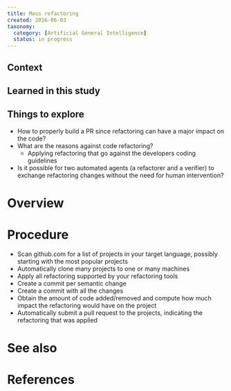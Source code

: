 ```yaml
---
title: Mass refactoring
created: 2016-06-03
taxonomy:
  category: [Artificial General Intelligence]
  status: in progress
---
```


## Context

## Learned in this study

## Things to explore
* How to properly build a PR since refactoring can have a major impact on the code?
* What are the reasons against code refactoring?
	* Applying refactoring that go against the developers coding guidelines
* Is it possible for two automated agents (a refactorer and a verifier) to exchange refactoring changes without the need for human intervention?

# Overview

# Procedure
* Scan github.com for a list of projects in your target language, possibly starting with the most popular projects
* Automatically clone many projects to one or many machines
* Apply all refactoring supported by your refactoring tools
* Create a commit per semantic change
* Create a commit with all the changes
* Obtain the amount of code added/removed and compute how much impact the refactoring would have on the project
* Automatically submit a pull request to the projects, indicating the refactoring that was applied

# See also

# References

